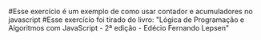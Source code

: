 #Esse exercício é um exemplo de como usar contador e acumuladores no javascript
#Esse exercício foi tirado do livro: "Lógica de Programação e Algoritmos com JavaScript - 2ª edição - Edécio Fernando Lepsen"